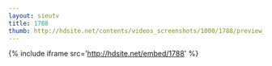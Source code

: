 ```yaml
---
layout: sieutv
title: 1788
thumb: http://hdsite.net/contents/videos_screenshots/1000/1788/preview_360p.mp4.jpg
---
```

{% include iframe src='http://hdsite.net/embed/1788' %}
 
